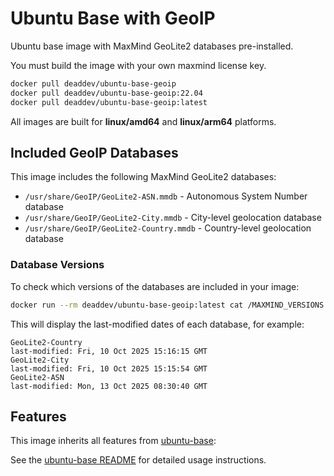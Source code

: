 # Ubuntu Base with GeoIP

Ubuntu base image with MaxMind GeoLite2 databases pre-installed.

You must build the image with your own maxmind license key.

```bash
docker pull deaddev/ubuntu-base-geoip
docker pull deaddev/ubuntu-base-geoip:22.04
docker pull deaddev/ubuntu-base-geoip:latest
```

All images are built for **linux/amd64** and **linux/arm64** platforms.

## Included GeoIP Databases

This image includes the following MaxMind GeoLite2 databases:

- `/usr/share/GeoIP/GeoLite2-ASN.mmdb` - Autonomous System Number database
- `/usr/share/GeoIP/GeoLite2-City.mmdb` - City-level geolocation database
- `/usr/share/GeoIP/GeoLite2-Country.mmdb` - Country-level geolocation database

### Database Versions

To check which versions of the databases are included in your image:

```bash
docker run --rm deaddev/ubuntu-base-geoip:latest cat /MAXMIND_VERSIONS
```

This will display the last-modified dates of each database, for example:
```
GeoLite2-Country
last-modified: Fri, 10 Oct 2025 15:16:15 GMT
GeoLite2-City
last-modified: Fri, 10 Oct 2025 15:15:54 GMT
GeoLite2-ASN
last-modified: Mon, 13 Oct 2025 08:30:40 GMT
```

## Features

This image inherits all features from [ubuntu-base](../ubuntu-base/README.md):

See the [ubuntu-base README](../ubuntu-base/README.md) for detailed usage instructions.
